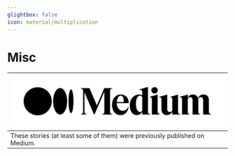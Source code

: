 ```yaml
---
glightbox: false
icon: material/multiplication
---
```


# Misc

| [![](assets/logo.png)](https://medium.com/) |
|---|
| These stories (at least some of them) were previously published on Medium. |
